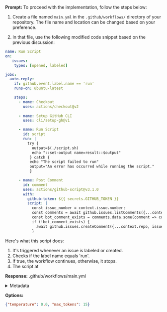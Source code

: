 **Prompt:**
To proceed with the implementation, follow the steps below:

1. Create a file named `main.yml` in the `.github/workflows/` directory of your repository. The file name and location can be changed based on your preference. 

2. In that file, use the following modified code snippet based on the previous discussion:

```yaml
name: Run Script
on:
   issues:
    types: [opened, labeled]

jobs:
  auto-reply:
    if: github.event.label.name == 'run'
    runs-on: ubuntu-latest

    steps:
      - name: Checkout
        uses: actions/checkout@v2
      
      - name: Setup GitHub CLI
        uses: cli/setup-gh@v1

      - name: Run Script
        id: script
        run: |
          try {
            output=$(./script.sh)
            echo "::set-output name=result::$output"
           } catch {
           echo "The script failed to run"
           output="An error has occurred while running the script."
           }

      - name: Post Comment
        id: comment
        uses: actions/github-script@v3.1.0
        with:
          github-token: ${{ secrets.GITHUB_TOKEN }}
          script: |
            const issue_number = context.issue.number;
            const comments = await github.issues.listComments({...context.repo, issue_number});
            const bot_comment_exists = comments.data.some(comment => comment.user.login === 'github-actions[bot]' && comment.body.includes('Your output text here'));
            if (!bot_comment_exists) {
              await github.issues.createComment({...context.repo, issue_number, body: '${{steps.script.outputs.result}}'});
            }
```

Here's what this script does:

1. It's triggered whenever an issue is labeled or created.
2. Checks if the label name equals 'run'.
3. If true, the workflow continues, otherwise, it stops.
4. The script at


**Response:**
.github/workflows/main.yml

<details><summary>Metadata</summary>

- Duration: 948 ms
- Datetime: 2023-09-06T16:06:20.157881
- Model: gpt-3.5-turbo-0613

</details>

**Options:**
```json
{"temperature": 0.0, "max_tokens": 15}
```

